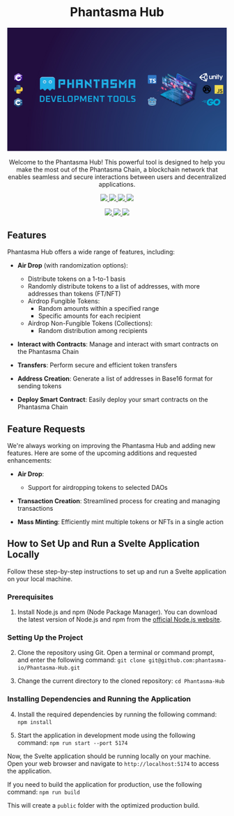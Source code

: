 <h1 align="center">Phantasma Hub</h1>

<p align="center">
  <img
    src="/Developers.jpeg" 
  >
</p>

<div align="center">
  <p>
    Welcome to the Phantasma Hub! This powerful tool is designed to help you make the most out of the Phantasma Chain, a blockchain network that enables seamless and secure interactions between users and decentralized applications.
  </p>
</div>

<p align="center">      
    <a href="https://github.com/phantasma-io/Phantasma-Hub/workflows/Build%20App/badge.svg?branch=master">
        <img src="https://github.com/phantasma-io/Phantasma-Hub/workflows/Build%20App/badge.svg">
    </a>
    <a href="https://github.com/phantasma-io/Phantasma-Hub/blob/master/LICENSE">
        <img src="https://img.shields.io/badge/license-MIT-blue.svg">
    </a>
    <a href="https://discord.gg/RsKn8EN">
        <img src="https://img.shields.io/discord/404769727634997261.svg">
    </a>
    <a href="https://twitter.com/phantasmachain">
        <img src="https://img.shields.io/twitter/follow/phantasmachain.svg?style=social">
    </a>
</p>

<p align="center">
    <a href="">
        <img src="https://img.shields.io/github/last-commit/phantasma-io/Phantasma-Hub.svg?style=flat">
    </a>
    <a href="">
        <img src="https://img.shields.io/github/commit-activity/y/phantasma-io/Phantasma-Hub.svg?style=flat">
    </a>
    <a href="https://github.com/phantasma-io/Phantasma-Hub">
        <img src="https://tokei.rs/b1/github/phantasma-io/Phantasma-Hub">
    </a>
</p>

## Features

Phantasma Hub offers a wide range of features, including:

- **Air Drop** (with randomization options):

  - Distribute tokens on a 1-to-1 basis
  - Randomly distribute tokens to a list of addresses, with more addresses than tokens (FT/NFT)
  - Airdrop Fungible Tokens:
    - Random amounts within a specified range
    - Specific amounts for each recipient
  - Airdrop Non-Fungible Tokens (Collections):
    - Random distribution among recipients

- **Interact with Contracts**: Manage and interact with smart contracts on the Phantasma Chain

- **Transfers**: Perform secure and efficient token transfers

- **Address Creation**: Generate a list of addresses in Base16 format for sending tokens

- **Deploy Smart Contract**: Easily deploy your smart contracts on the Phantasma Chain

## Feature Requests

We're always working on improving the Phantasma Hub and adding new features. Here are some of the upcoming additions and requested enhancements:

- **Air Drop**:

  - Support for airdropping tokens to selected DAOs

- **Transaction Creation**: Streamlined process for creating and managing transactions

- **Mass Minting**: Efficiently mint multiple tokens or NFTs in a single action

## How to Set Up and Run a Svelte Application Locally

Follow these step-by-step instructions to set up and run a Svelte application on your local machine.

### Prerequisites

1. Install Node.js and npm (Node Package Manager). You can download the latest version of Node.js and npm from the [official Node.js website](https://nodejs.org/).

### Setting Up the Project

2. Clone the repository using Git. Open a terminal or command prompt, and enter the following command: `git clone git@github.com:phantasma-io/Phantasma-Hub.git`

3. Change the current directory to the cloned repository: `cd Phantasma-Hub`

### Installing Dependencies and Running the Application

4. Install the required dependencies by running the following command: `npm install`

5. Start the application in development mode using the following command: `npm run start --port 5174`

Now, the Svelte application should be running locally on your machine. Open your web browser and navigate to `http://localhost:5174` to access the application.

If you need to build the application for production, use the following command: `npm run build`

This will create a `public` folder with the optimized production build.
